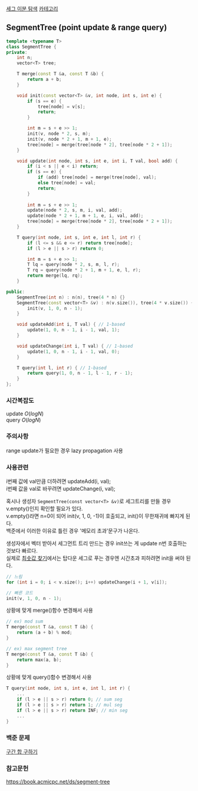 [세그 이분 탐색](/자료구조/세그먼트%20트리/세그%20이분%20탐색.md)
[카테고리](/README.md)
## SegmentTree (point update & range query)
```cpp
template <typename T>
class SegmentTree {
private:
    int n;
    vector<T> tree;

    T merge(const T &a, const T &b) {
        return a + b;
    }

    void init(const vector<T> &v, int node, int s, int e) {
        if (s == e) {
            tree[node] = v[s];
            return;
        }

        int m = s + e >> 1;
        init(v, node * 2, s, m);
        init(v, node * 2 + 1, m + 1, e);
        tree[node] = merge(tree[node * 2], tree[node * 2 + 1]);
    }

    void update(int node, int s, int e, int i, T val, bool add) {
        if (i < s || e < i) return;
        if (s == e) {
            if (add) tree[node] = merge(tree[node], val);
            else tree[node] = val;
            return;
        }
        
        int m = s + e >> 1;
        update(node * 2, s, m, i, val, add);
        update(node * 2 + 1, m + 1, e, i, val, add);
        tree[node] = merge(tree[node * 2], tree[node * 2 + 1]);
    }

    T query(int node, int s, int e, int l, int r) {
        if (l <= s && e <= r) return tree[node];
        if (l > e || s > r) return 0;

        int m = s + e >> 1;
        T lq = query(node * 2, s, m, l, r);
        T rq = query(node * 2 + 1, m + 1, e, l, r);
        return merge(lq, rq);
    }

public:
    SegmentTree(int n) : n(n), tree(4 * n) {}
    SegmentTree(const vector<T> &v) : n(v.size()), tree(4 * v.size()) {
        init(v, 1, 0, n - 1);
    }

    void updateAdd(int i, T val) { // 1-based
        update(1, 0, n - 1, i - 1, val, 1);
    }

    void updateChange(int i, T val) { // 1-based
        update(1, 0, n - 1, i - 1, val, 0);
    }

    T query(int l, int r) { // 1-based
        return query(1, 0, n - 1, l - 1, r - 1);
    }
};
```
### 시간복잡도
update $O(logN)$   
query $O(logN)$

### 주의사항
range update가 필요한 경우 lazy propagation 사용

### 사용관련
i번째 값에 val만큼 더하려면 updateAdd(i, val);   
i번째 값을 val로 바꾸려면 updateChange(i, val);   

혹시나 생성자 `SegmentTree(const vector<T> &v)`로 세그트리를 만들 경우 v.empty()인지 확인할 필요가 있다.   
v.empty()라면 n=0이 되어 init(v, 1, 0, -1)이 호출되고, init()이 무한재귀에 빠지게 된다.   
백준에서 이러한 이유로 틀린 경우 '메모리 초과'문구가 나온다.   

생성자에서 벡터 받아서 세그먼트 트리 만드는 경우 init쓰는 게 update n번 호출하는 것보다 빠르다.   
실제로 [최솟값 찾기](https://www.acmicpc.net/problem/11003)에서는 탑다운 세그로 푸는 경우엔 시간초과 피하려면 init을 써야 된다.   
```cpp
// 느림
for (int i = 0; i < v.size(); i++) updateChange(i + 1, v[i]);

// 빠른 코드
init(v, 1, 0, n - 1);
```


상황에 맞게 merge()함수 변경해서 사용   
```cpp
// ex) mod sum
T merge(const T &a, const T &b) {
    return (a + b) % mod;
}

// ex) max segment tree
T merge(const T &a, const T &b) {
    return max(a, b);
}
```

상황에 맞게 query()함수 변경해서 사용
```cpp
T query(int node, int s, int e, int l, int r) {
    ...
    if (l > e || s > r) return 0; // sum seg
    if (l > e || s > r) return 1; // mul seg
    if (l > e || s > r) return INF; // min seg
    ...
}
```

### 백준 문제
[구간 합 구하기](https://www.acmicpc.net/problem/2042)

### 참고문헌
https://book.acmicpc.net/ds/segment-tree